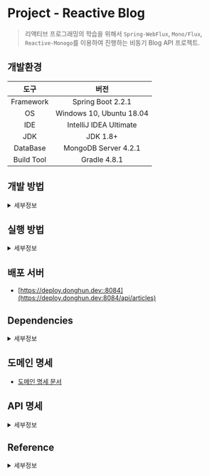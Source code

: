 Project - Reactive Blog
===

> 리액티브 프로그래밍의 학습을 위해서 `Spring-WebFlux`, `Mono/Flux`, `Reactive-Monogo`를 이용하여 진행하는 비동기 Blog API 프로젝트. 

## 개발환경

|도구|버전|
|:---:|:---:|
| Framework |Spring Boot 2.2.1 |
| OS |Windows 10, Ubuntu 18.04|
| IDE |IntelliJ IDEA Ultimate |
| JDK |JDK 1.8+|
| DataBase |MongoDB Server 4.2.1|
| Build Tool | Gradle 4.8.1 |

## 개발 방법
<details><summary>세부정보</summary>

* 개발과 관련된 모든 이야기는 [Issues](https://github.com/donghL-dev/Reactive-Blog/issues)에서 진행합니다.

* `API` 및 도메인 명세를 기반으로 개발을 진행하며, 명세에 변경사항이 생길 경우 빠른 시일내에 최신화 합니다.

* **Fork**를 통한 `PR`을 지향합니다.

* 아래와 같은 `Git Workflow`를 지향하며 지키려고 노력합니다. ([참고](https://nvie.com/posts/a-successful-git-branching-model/?))

    <img width=750, height=850, src="https://camo.githubusercontent.com/7f2539ff6001fe7700853313e7cdb7fd4602e16a/68747470733a2f2f6e7669652e636f6d2f696d672f6769742d6d6f64656c4032782e706e67">

</details>

## 실행 방법
<details><summary>세부정보</summary>

* 준비사항.

    * `Gradle` or `IntelliJ IDEA`

    * `JDK` (>= 1.8)

    * `Spring Boot` (>= 2.x)

* 저장소를 `clone`

    ```bash
    $ git clone https://github.com/donghL-dev/Reactive-Blog.git
    ```

* 데이터 베이스는 `MongoDB`를 사용해야 합니다.

* 프로젝트 내 `Reactive-Blog\src\main\resources` 경로에 `application.yml` 생성.

    * 밑의 양식대로 내용을 채운 뒤, `application.yml`에 삽입.
    <br>

    ```yml
    spring:
        data:
            mongodb:
                host: # 본인의 DB 서버 주소를 넣으면 되는데, 왠만하면 localhost입니다.
                port: # 본인의 DB 서버 PORT 왠만하면 27017입니다.
                database: # 본인의 데이터베이스 이름을 기재하시면 됩니다.
    ```

* `IntelliJ IDEA`(>= 2018.3)에서 해당 프로젝트를 `Open`

    * 또는 터미널을 열어서 프로젝트 경로에 진입해서 다음 명령어를 실행.

    * `Windows 10`

        ```bash
        $ gradlew bootRun
        ```

    * `Ubuntu 18.04`

        ```
        $ ./gradlew bootRun
        ```

</details>

## 배포 서버

* [https://deploy.donghun.dev::8084](https://deploy.donghun.dev:8084/api/articles)

## Dependencies
<details><summary>세부정보</summary>

* `Spring Reactive Web`

* `Spring Data Reactive MongoDB`

* `Embedded MongoDB Database`

* `Spring Security`

* `Lombok`

</details>

## 도메인 명세

* [도메인 명세 문서](https://www.notion.so/dhlab/52ff6bb691934fbabeca5287bc32dffb)

## API 명세 
<details><summary>세부정보</summary>

* 모든 `API`에 대한 반환은 `Content-Type: application/json; charset=utf-8`를 기본으로 합니다.

* 인증(`auth`)은 `HTTP` 헤더를 사용해서 진행됩니다.<br>

    | Key | Value |
    |:---:|:---:|
    | Content-Type | `application/json` |
    | Authorization | `token` |

* `Response`

    * `User`

        ```json
        {
            "user": {
                "email": "...",
                "token": "...",
                "username": "...",
                "bio": "...",
                "image": null
            }
        }
        ```
    
    * `Profile`

        ```json
        {
            "profile": {
                "username": "...",
                "bio": "...",
                "image": "...",
                "following": false
            }
        }
        ```

    * `Single Article`

        ```json
        {
            "article": {
                "slug": "...",
                "title": "...",
                "description": "...?",
                "body": "...",
                "tagList": ["...", "..."],
                "createdAt": "9999-99-99T00:00:00.000Z",
                "updatedAt": "9999-99-99T00:00:00.000Z",
                "favorited": false,
                "favoritesCount": 0,
                "author": {
                    "username": "...",
                    "bio": "...",
                    "image": "...",
                    "following": false
                }
            }
        }
        ```
    
    * `Multiple Article`

        ```json
        {
            "articles":[{
                "slug": "...",
                "title": "...",
                "description": "...?",
                "body": "...",
                "tagList": ["...", "..."],
                "createdAt": "9999-99-99T00:00:00.000Z",
                "updatedAt": "9999-99-99T00:00:00.000Z",
                "favorited": false,
                "favoritesCount": 0,
                "author": {
                    "username": "...",
                    "bio": "...",
                    "image": "...",
                    "following": false
                }
            }, {
                "slug": "...",
                "title": "...",
                "description": "...?",
                "body": "...",
                "tagList": ["...", "..."],
                "createdAt": "9999-99-99T00:00:00.000Z",
                "updatedAt": "9999-99-99T00:00:00.000Z",
                "favorited": false,
                "favoritesCount": 0,
                "author": {
                    "username": "...",
                    "bio": "...",
                    "image": "...",
                    "following": false
                }
            }],
            "articlesCount": 2
        }
        ```

    * `Single Comment`

        ```json
        {
            "comment": {
                "id": 1,
                "createdAt": "9999-99-99T00:00:00.000Z",
                "updatedAt": "9999-99-99T00:00:00.000Z",
                "body": "...",
                "author": {
                    "username": "...",
                    "bio": "...",
                    "image": "...",
                    "following": false
                }
            }
        }
        ```
    
    * `Multiple Comments`

        ```json
        {
            "comments": [{
                "id": 1,
                "createdAt": "9999-99-99T00:00:00.000Z",
                "updatedAt": "9999-99-99T00:00:00.000Z",
                "body": "...",
                "author": {
                    "username": "...",
                    "bio": "...",
                    "image": "...",
                    "following": false
                }
            },{
                "id": 1,
                "createdAt": "9999-99-99T00:00:00.000Z",
                "updatedAt": "9999-99-99T00:00:00.000Z",
                "body": "...",
                "author": {
                "username": "...",
                "bio": "...",
                "image": "...",
                "following": false
                }
            }]
        }
        ```
    
    * `List of Tags`

        ```json
        {
            "tags": [
                "reactjs",
                "angularjs"
            ]
        }
        ```

    * `Errors and Status Codes`

        ```json
        {
            "errors":{
                "body": [
                    "..."
                ]
            }
        }
        ```
    
    * `Default Success Code`

        ```json
        {
            "body": {
                "status": "200 OK",
                "message": "Your request has been successfully processed."
            }
        }
        ```

* 대표적인 에러 코드

    * `401 for Unauthorized requests`

    * `400 for Bad requests`

    * `404 for Not found requests`

* End Point

    * 사용자 및 로그인 <br><br>

    | Title | HTTP Method | URL | Request | Response | Auth
    |:---:|:---:|:---:|:---:|:---:|:---:|
    | `Registration` | `POST` | `/api/users` | `{ "user":{ "username": "sangkon", "email": "me@sangkon.com", "password": "qwer1234" } }` | `User` | `NO`
    | `Authentication` | `POST` | `/api/users/login` | `{ "user":{ "email": "demo@demo.com", "password": "X12345678" } }` | `User` | `No`
    | `Authentication expiration` | `POST` | `/api/users/logout` |  | `Default Success Code` | `YES`
    | `Current User` | `GET` | `/api/user` |  | `Current User` | `YES`
    | `Update User` | `PUT` | `/api/user` | `{ "user":{ "email": "me@sangkon.com", "bio": "Java developer", "image": "image URL" } }` | `User` | `YES`
    | `Get Profile` | `GET` | `/api/profiles/:username` |  | `Profile` | `NO`
    | `Fallow User` | `POST` | `/api/profiles/:username/follow` |  | `Profile` | `YES`
    | `Unfallow User` | `DELETE` | `/api/profiles/:username/follow` |  | `Profile` | `YES`
    
    * 블로그 내용 <br><br>

    | Title | HTTP Method | URL | Request | Response | Auth
    |:---:|:---:|:---:|:---:|:---:|:---:|
    | `List Articles` | `GET` | `/api/articles` |  | `Multiple Articles` | `NO`
    | `Filter by tag` | `GET` | `/api/articles?tag=springboot` |  | `Multiple Articles` | `NO`
    | `Filter by author` | `GET` | `/api/articles?author=demo` |  | `Multiple Articles` | `NO`
    | `Favorited by user` | `GET` | `/api/articles?favorited=demo` |  | `Multiple Articles` | `NO`
    | `Limit number of articles` | `GET` | `/api/articles?limit=20` |  | `Multiple Articles` | `NO`
    | `Offset/skip number of articles` | `GET` | `/api/articles?offset=0` |  | `Multiple Articles` | `NO`
    | `Feed Articles` | `GET` | `/api/articles/feed` |  | `Multiple Articles` | `YES`
    | `Get Articles` | `GET` | `/api/articles/:slug` |  | `Single article` | `YES`
    | `Create Article` | `POST` | `/api/articles` | `{ "article": { "title": "How to train your dragon", "description": "Ever wonder how?", "body": "You have to believe", "tagList": ["reactjs", "angularjs", "dragons"] } }` | `Single article` | `YES`
    | `Update Article` | `PUT` | `/api/articles/:slugs` | `{ "article": { "title": "Did you train your dragon?" } }` | `Single article` | `YES`
    | `Delete Article` | `DELETE` | `/api/articles/:slug` | | | `YES`
    | `Add Comments to an Article` | `POST` | `/api/articles/:slug/comments` | `{ "comment": { "body": "His name was my name too." } }` | `Single Comment` | `YES`
    | `Get Comments from an Article` | `GET` | `/api/articles/:slug/comments` | | `Multiple comments` | `NO`
    | `Delete Comment` | `DELETE` | `/api/articles/:slug/comments/:id` | | | `YES`
    | `Favorite Article` | `POST` | `/api/articles/:slug/favorite` | | `Single article` | `YES`
    | `Unfavorite Article` | `DELETE` | `/api/articles/:slug/favorite` | | `Single article` | `YES`
    | `Get Tags` | `GET` | `/api/tags` | | `List of Tags` | `NO`

</details>

## Reference
<details><summary>세부정보</summary>
<br>

* [Spring Seucrity 적용 및 JWT 토큰 관련 참고 페이지](https://medium.com/@ard333/authentication-and-authorization-using-jwt-on-spring-webflux-29b81f813e78?)

</details>
